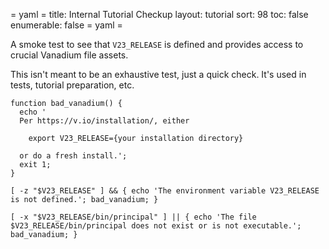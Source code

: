 = yaml =
title: Internal Tutorial Checkup
layout: tutorial
sort: 98
toc: false
enumerable: false
= yaml =

A smoke test to see that `V23_RELEASE` is defined and provides access to crucial
Vanadium file assets.

This isn't meant to be an exhaustive test, just a quick check. It's used in
tests, tutorial preparation, etc.

<!-- @checkTutorialAssets @test @testui @completer -->
```
function bad_vanadium() {
  echo '
  Per https://v.io/installation/, either

    export V23_RELEASE={your installation directory}

  or do a fresh install.';
  exit 1;
}

[ -z "$V23_RELEASE" ] && { echo 'The environment variable V23_RELEASE is not defined.'; bad_vanadium; }

[ -x "$V23_RELEASE/bin/principal" ] || { echo 'The file $V23_RELEASE/bin/principal does not exist or is not executable.'; bad_vanadium; }
```
